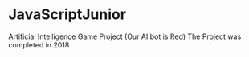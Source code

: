 # JavaScriptJunior
Artificial Intelligence Game Project
(Our AI bot is Red)
The Project was completed in 2018
